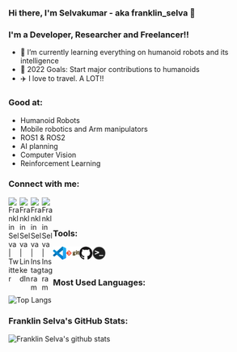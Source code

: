 ### Hi there, I'm Selvakumar - aka **franklin_selva** 👋

### I'm a Developer, Researcher and Freelancer!!

- 🔭 I’m currently learning everything on humanoid robots and its intelligence
- 🥅 2022 Goals: Start major contributions to humanoids
- ✈️ I love to travel. A LOT!!

### Good at:
- Humanoid Robots
- Mobile robotics and Arm manipulators
- ROS1 & ROS2
- AI planning
- Computer Vision
- Reinforcement Learning

### Connect with me:

[<img align="left" alt="Franklin Selva | Twitter" width="22px" src="https://cdn.jsdelivr.net/npm/simple-icons@v3/icons/twitter.svg" />][twitter]
[<img align="left" alt="Franklin Selva | LinkedIn" width="22px" src="https://cdn.jsdelivr.net/npm/simple-icons@v3/icons/linkedin.svg" />][linkedin]
[<img align="left" alt="Franklin Selva | Instagram" width="22px" src="https://cdn.jsdelivr.net/npm/simple-icons@v3/icons/instagram.svg" />][instagram]
[<img align="left" alt="Franklin Selva | Instagram" width="22px" src="https://cdn.jsdelivr.net/npm/simple-icons@v3/icons/facebook.svg" />][facebook]

## <br />

### Tools:

<img align="left" alt="Visual Studio Code" width="26px" src="https://raw.githubusercontent.com/github/explore/80688e429a7d4ef2fca1e82350fe8e3517d3494d/topics/visual-studio-code/visual-studio-code.png" />
<img align="left" alt="Git" width="26px" src="https://raw.githubusercontent.com/github/explore/80688e429a7d4ef2fca1e82350fe8e3517d3494d/topics/git/git.png" />
<img align="left" alt="GitHub" width="26px" src="https://raw.githubusercontent.com/github/explore/78df643247d429f6cc873026c0622819ad797942/topics/github/github.png" />
<img align="left" alt="Terminal" width="26px" src="https://raw.githubusercontent.com/github/explore/80688e429a7d4ef2fca1e82350fe8e3517d3494d/topics/terminal/terminal.png" />

## <br />

### Most Used Languages:

![Top Langs](https://github-readme-stats.vercel.app/api/top-langs/?username=franklinselva&langs_count=5&exclude_repo=robot-dashboard-design-old,meeting-bot-api&hide_title=true)


### Franklin Selva's GitHub Stats:

![Franklin Selva's github stats](https://github-readme-stats.vercel.app/api?username=franklinselva&show_icons=true&count_private=true&include_all_commits=true&hide=,stars&hide_title=true)

[facebook]: https://www.facebook.com/franklin.selva.1
[twitter]: https://twitter.com/franklin_selva
[instagram]: https://www.instagram.com/franklin_selva/?hl=en
[linkedin]: https://www.linkedin.com/in/franklin-selva/
